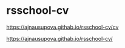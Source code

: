 # rsschool-cv

https://ajnausupova.githab.io/rsschool-cv/cv

https://ajnausupova.githab.io/rsschool-cv/
